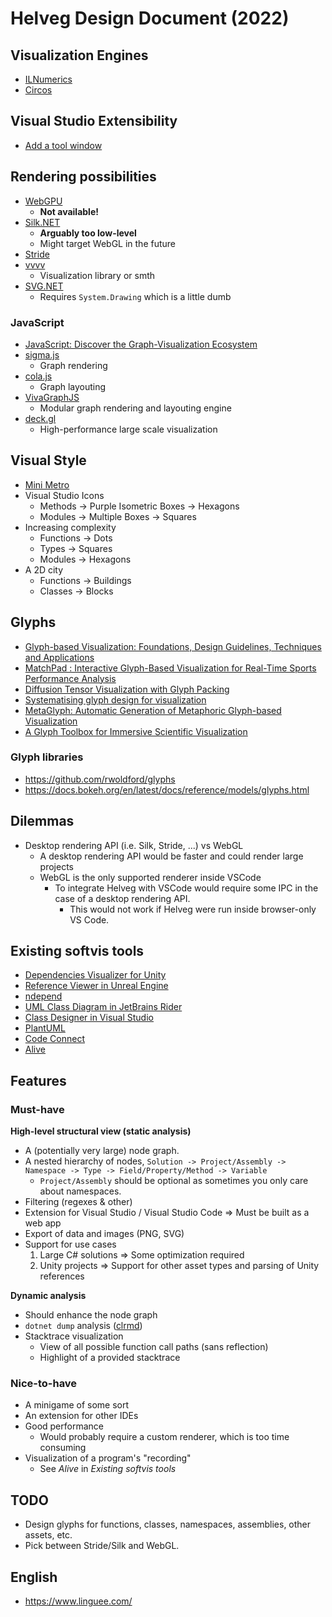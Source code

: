 # Helveg Design Document (2022)

## Visualization Engines

* [ILNumerics](https://ilnumerics.net/visualization-engine.html)
* [Circos](http://circos.ca/)

## Visual Studio Extensibility

* [Add a tool window](https://docs.microsoft.com/en-us/visualstudio/extensibility/adding-a-tool-window?view=vs-2022)

## Rendering possibilities

* [WebGPU](https://developer.chrome.com/docs/web-platform/webgpu/)
  * **Not available!**
* [Silk.NET](https://github.com/dotnet/Silk.NET)
  * **Arguably too low-level**
  * Might target WebGL in the future
* [Stride](https://github.com/stride3d/stride/)
* [vvvv](https://vvvv.org/#)
  * Visualization library or smth
* [SVG.NET](https://github.com/svg-net/SVG)
  * Requires `System.Drawing` which is a little dumb

### JavaScript

* [JavaScript: Discover the Graph-Visualization Ecosystem](https://isquared.digital/blog/2020-03-24-viz-tools-pt2-1/)
* [sigma.js](https://www.sigmajs.org/)
  * Graph rendering
* [cola.js](https://ialab.it.monash.edu/webcola/)
  * Graph layouting
* [VivaGraphJS](https://github.com/anvaka/VivaGraphJS)
  * Modular graph rendering and layouting engine
* [deck.gl](https://deck.gl/)
  * High-performance large scale visualization


## Visual Style

* [Mini Metro](https://dinopoloclub.com/games/mini-metro/)
* Visual Studio Icons
  * Methods -> Purple Isometric Boxes -> Hexagons
  * Modules -> Multiple Boxes -> Squares
* Increasing complexity
  * Functions -> Dots
  * Types -> Squares
  * Modules -> Hexagons
* A 2D city
  * Functions -> Buildings
  * Classes -> Blocks

## Glyphs

* [Glyph-based Visualization: Foundations, Design Guidelines, Techniques and Applications](https://vis.uib.no/wp-content/papercite-data/pdfs/Borgo13GlyphBased.pdf)
* [MatchPad : Interactive Glyph-Based Visualization for Real-Time Sports Performance Analysis](https://www.researchgate.net/publication/262355245_MatchPad_Interactive_Glyph-Based_Visualization_for_Real-Time_Sports_Performance_Analysis)
* [Diffusion Tensor Visualization with Glyph Packing](https://ieeexplore.ieee.org/document/4015499)
* [Systematising glyph design for visualization](https://ora.ox.ac.uk/objects/uuid:b98ccce1-038f-4c0a-a259-7f53dfe06ac7)
* [MetaGlyph: Automatic Generation of Metaphoric Glyph-based Visualization](https://arxiv.org/pdf/2209.05739.pdf)
* [A Glyph Toolbox for Immersive Scientific Visualization](https://math.nist.gov/mcsd/savg/papers/NIST_SAVG_2002103000.pdf)

### Glyph libraries

* https://github.com/rwoldford/glyphs
* https://docs.bokeh.org/en/latest/docs/reference/models/glyphs.html

## Dilemmas

* Desktop rendering API (i.e. Silk, Stride, ...) vs WebGL
  * A desktop rendering API would be faster and could render large projects
  * WebGL is the only supported renderer inside VSCode
    * To integrate Helveg with VSCode would require some IPC in the case of a desktop rendering API.
      * This would not work if Helveg were run inside browser-only VS Code.

## Existing softvis tools

* [Dependencies Visualizer for Unity](https://assetstore.unity.com/packages/tools/utilities/dependencies-visualizer-178326)
* [Reference Viewer in Unreal Engine](https://docs.unrealengine.com/4.27/en-US/Basics/ContentBrowser/ReferenceViewer/)
* [ndepend](https://www.ndepend.com/)
* [UML Class Diagram in JetBrains Rider](https://www.jetbrains.com/help/idea/class-diagram.html)
* [Class Designer in Visual Studio](https://docs.microsoft.com/en-us/visualstudio/ide/class-designer/designing-and-viewing-classes-and-types?view=vs-2022)
* [PlantUML](https://github.com/plantuml/plantuml)
* [Code Connect](https://marketplace.visualstudio.com/items?itemName=CodeConnect.CodeConnectAlpha-12804)
* [Alive](https://www.youtube.com/watch?v=C40Ozwohgm8)

## Features

### Must-have

**High-level structural view (static analysis)**

* A (potentially very large) node graph.
* A nested hierarchy of nodes, `Solution -> Project/Assembly -> Namespace -> Type -> Field/Property/Method -> Variable`
  * `Project/Assembly` should be optional as sometimes you only care about namespaces.
* Filtering (regexes & other)
* Extension for Visual Studio / Visual Studio Code => Must be built as a web app
* Export of data and images (PNG, SVG)
* Support for use cases
  1. Large C# solutions => Some optimization required
  2. Unity projects => Support for other asset types and parsing of Unity references

**Dynamic analysis**

* Should enhance the node graph
* `dotnet dump` analysis ([clrmd](https://github.com/Microsoft/clrmd))
* Stacktrace visualization
  * View of all possible function call paths (sans reflection)
  * Highlight of a provided stacktrace

### Nice-to-have

* A minigame of some sort
* An extension for other IDEs
* Good performance
  * Would probably require a custom renderer, which is too time consuming
* Visualization of a program's "recording"
  * See _Alive_ in _Existing softvis tools_

## TODO

* Design glyphs for functions, classes, namespaces, assemblies, other assets, etc.
* Pick between Stride/Silk and WebGL.

## English

* https://www.linguee.com/
